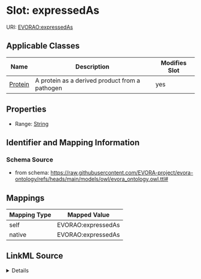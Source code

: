 

# Slot: expressedAs



URI: [EVORAO:expressedAs](https://raw.githubusercontent.com/EVORA-project/evora-ontology/refs/heads/main/models/owl/evora_ontology.owl.ttl#expressedAs)



<!-- no inheritance hierarchy -->





## Applicable Classes

| Name | Description | Modifies Slot |
| --- | --- | --- |
| [Protein](Protein.md) | A protein as a derived product from a pathogen |  yes  |







## Properties

* Range: [String](String.md)





## Identifier and Mapping Information







### Schema Source


* from schema: https://raw.githubusercontent.com/EVORA-project/evora-ontology/refs/heads/main/models/owl/evora_ontology.owl.ttl#




## Mappings

| Mapping Type | Mapped Value |
| ---  | ---  |
| self | EVORAO:expressedAs |
| native | EVORAO:expressedAs |




## LinkML Source

<details>
```yaml
name: expressedAs
from_schema: https://raw.githubusercontent.com/EVORA-project/evora-ontology/refs/heads/main/models/owl/evora_ontology.owl.ttl#
rank: 1000
alias: expressedAs
domain_of:
- Protein
range: string
equals_string_in:
- Soluble
- Inclusion bodies

```
</details>